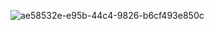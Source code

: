 ![ae58532e-e95b-44c4-9826-b6cf493e850c](https://github.com/user-attachments/assets/2617a49a-e186-4c6e-a2a7-b346c8faf985)
